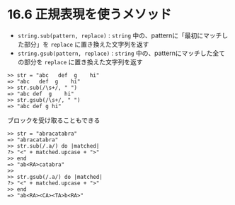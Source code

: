 # 16.6 正規表現を使うメソッド

- `string.sub(pattern, replace)` : `string` 中の、patternに「最初にマッチした部分」を `replace` に置き換えた文字列を返す
- `string.gsub(pattern, replace)` : `string` 中の、patternにマッチした全ての部分を `replace` に置き換えた文字列を返す

```
>> str = "abc   def  g    hi"
=> "abc   def  g    hi"
>> str.sub(/\s+/, " ")
=> "abc def  g    hi"
>> str.gsub(/\s+/, " ")
=> "abc def g hi"
```

ブロックを受け取ることもできる

```
>> str = "abracatabra"
=> "abracatabra"
>> str.sub(/.a/) do |matched|
?> "<" + matched.upcase + ">"
>> end
=> "ab<RA>catabra"
>> 
>> str.gsub(/.a/) do |matched|
?> "<" + matched.upcase + ">"
>> end
=> "ab<RA><CA><TA>b<RA>"
```

